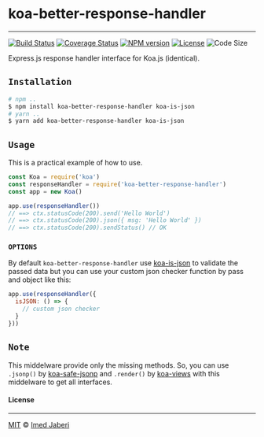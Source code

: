# koa-better-response-handler
---

[![Build Status][travis-img]][travis-url]
[![Coverage Status][coverage-img]][coverage-url]
[![NPM version][npm-badge]][npm-url]
[![License][license-badge]][license-url]
![Code Size][code-size-badge]

<!-- ***************** -->

[travis-img]: https://travis-ci.org/3imed-jaberi/koa-better-response-handler.svg?branch=master
[travis-url]: https://travis-ci.org/3imed-jaberi/koa-better-response-handler
[coverage-img]: https://coveralls.io/repos/github/3imed-jaberi/koa-better-response-handler/badge.svg?branch=master
[coverage-url]: https://coveralls.io/github/3imed-jaberi/koa-better-response-handler?branch=master
[npm-badge]: https://img.shields.io/npm/v/koa-better-response-handler.svg?style=flat
[npm-url]: https://www.npmjs.com/package/koa-better-response-handler
[license-badge]: https://img.shields.io/badge/license-MIT-green.svg?style=flat-square
[license-url]: https://github.com/3imed-jaberi/koa-better-response-handler/blob/master/LICENSE
[code-size-badge]: https://img.shields.io/github/languages/code-size/3imed-jaberi/koa-better-response-handler
[koa-is-json]: https://github.com/koajs/is-json
[koa-safe-jsonp]: https://github.com/koajs/koa-safe-jsonp
[koa-views]: https://github.com/queckezz/koa-views

<!-- ***************** -->

Express.js response handler interface for Koa.js (identical).


## `Installation`

```bash
# npm ..
$ npm install koa-better-response-handler koa-is-json
# yarn ..
$ yarn add koa-better-response-handler koa-is-json
```


## `Usage`

This is a practical example of how to use.

```javascript
const Koa = require('koa')
const responseHandler = require('koa-better-response-handler')
const app = new Koa()

app.use(responseHandler())
// ==> ctx.statusCode(200).send('Hello World')
// ==> ctx.statusCode(200).json({ msg: 'Hello World' })
// ==> ctx.statusCode(200).sendStatus() // OK
```

### `OPTIONS`

By default `koa-better-response-handler` use [koa-is-json] to validate the passed data but you can use your custom json checker function by pass and object like this: 

```javascript
app.use(responseHandler({
  isJSON: () => {
    // custom json checker
  }
}))
```

## `Note`

This middelware provide only the missing methods. So, you can use `.jsonp()` by [koa-safe-jsonp] and `.render()` by [koa-views] with this middelware to get all interfaces.

#### License
---

[MIT](LICENSE) &copy;	[Imed Jaberi](https://github.com/3imed-jaberi)
